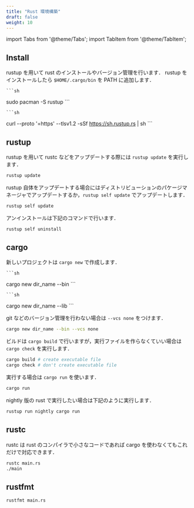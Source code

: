 ```yaml
---
title: "Rust 環境構築"
draft: false
weight: 10
---
```


import Tabs from '@theme/Tabs';
import TabItem from '@theme/TabItem';

## Install

rustup を用いて rust のインストールやバージョン管理を行います．
rustup をインストールしたら `$HOME/.cargo/bin` を PATH に追加します．

<Tabs groupId="OS" queryString>
  <TabItem value="arch" label="Arch">

    ```sh
sudo pacman -S rustup
    ```

  </TabItem>
  <TabItem value="otherwise" label="Otherwise">

    ```sh
curl --proto '=https' --tlsv1.2 -sSf https://sh.rustup.rs | sh
    ```

  </TabItem>
</Tabs>

## rustup

rustup を用いて rustc などをアップデートする際には `rustup update` を実行します．

```sh
rustup update
```

rustup 自体をアップデートする場合にはディストリビューションのパケージマネージャでアップデートするか，`rustup self update` でアップデートします．

```sh
rustup self update
```

アンインストールは下記のコマンドで行います．

```sh
rustup self uninstall
```

## cargo

新しいプロジェクトは `cargo new` で作成します．

<Tabs groupId="type" queryString>
  <TabItem value="exe" label="Executable">

    ```sh
cargo new dir_name --bin
    ```

  </TabItem>
  <TabItem value="lib" label="Library">

    ```sh
cargo new dir_name --lib
    ```

  </TabItem>
</Tabs>

git などのバージョン管理を行わない場合は `--vcs none` をつけます．

```sh
cargo new dir_name --bin --vcs none
```

ビルドは `cargo build` で行いますが，実行ファイルを作らなくていい場合は `cargo check` を実行します．

```sh
cargo build # create executable file
cargo check # don't create executable file
```

実行する場合は `cargo run` を使います．

```sh
cargo run
```

nightly 版の rust で実行したい場合は下記のように実行します．

```sh
rustup run nightly cargo run
```

## rustc

rustc は rust のコンパイラで小さなコードであれば cargo を使わなくてもこれだけで対応できます．

```sh
rustc main.rs
./main
```

## rustfmt

```sh
rustfmt main.rs
```
